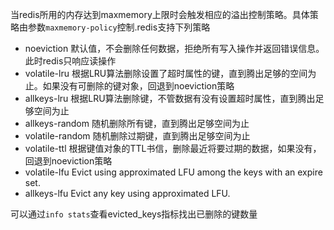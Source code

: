 当redis所用的内存达到maxmemory上限时会触发相应的溢出控制策略。具体策略由参数`maxmemory-policy`控制.redis支持下列策略

- noeviction 默认值，不会删除任何数据，拒绝所有写入操作并返回错误信息。此时redis只响应读操作
- volatile-lru 根据LRU算法删除设置了超时属性的键，直到腾出足够的空间为止。如果没有可删除的键对象，回退到noeviction策略
- allkeys-lru 根据LRU算法删除键，不管数据有没有设置超时属性，直到腾出足够空间为止
- allkeys-random 随机删除所有键，直到腾出足够空间为止
- volatile-random 随机删除过期键，直到腾出足够空间为止
- volatile-ttl 根据键值对象的TTL书信，删除最近将要过期的数据，如果没有，回退到noeviction策略
- volatile-lfu  Evict using approximated LFU among the keys with an expire set.
- allkeys-lfu  Evict any key using approximated LFU.

可以通过`info stats`查看evicted_keys指标找出已删除的键数量